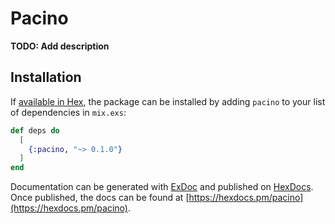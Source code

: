 # Pacino

**TODO: Add description**

## Installation

If [available in Hex](https://hex.pm/docs/publish), the package can be installed
by adding `pacino` to your list of dependencies in `mix.exs`:

```elixir
def deps do
  [
    {:pacino, "~> 0.1.0"}
  ]
end
```

Documentation can be generated with [ExDoc](https://github.com/elixir-lang/ex_doc)
and published on [HexDocs](https://hexdocs.pm). Once published, the docs can
be found at [https://hexdocs.pm/pacino](https://hexdocs.pm/pacino).

